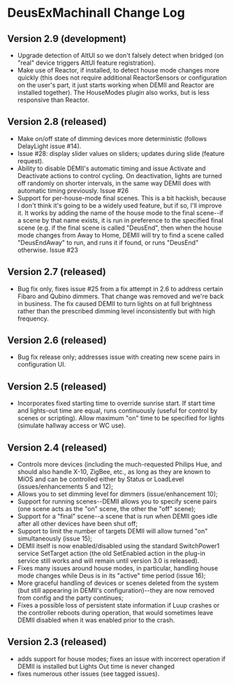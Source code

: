 # DeusExMachinaII Change Log #

## Version 2.9 (development)

* Upgrade detection of AltUI so we don't falsely detect when bridged (on "real" device triggers AltUI feature registration).
* Make use of Reactor, if installed, to detect house mode changes more quickly (this does not require additional ReactorSensors or configuration on the user's part, it just starts working when DEMII and Reactor are installed together). The HouseModes plugin also works, but is less responsive than Reactor.

## Version 2.8 (released) ##

* Make on/off state of dimming devices more deterministic (follows DelayLight issue #14).
* Issue #28: display slider values on sliders; updates during slide (feature request).
* Ability to disable DEMII's automatic timing and issue Activate and Deactivate actions to control cycling. On deactivation, lights are turned off randomly on shorter intervals, in the same way DEMII does with automatic timing previously. Issue #26
* Support for per-house-mode final scenes. This is a bit hackish, because I don't think it's going to be a widely used feature, but if so, I'll improve it. It works by adding the name of the house mode to the final scene--if a scene by that name exists, it is run in preference to the specified final scene (e.g. if the final scene is called "DeusEnd", then when the house mode changes from Away to Home, DEMII will try to find a scene called "DeusEndAway" to run, and runs it if found, or runs "DeusEnd" otherwise. Issue #23

## Version 2.7 (released) ##

* Bug fix only, fixes issue #25 from a fix attempt in 2.6 to address certain Fibaro and Qubino dimmers. That change was removed and we're back in business. The fix caused DEMII to turn lights on at full brightness rather than the prescribed dimming level inconsistently but with high frequency.

## Version 2.6 (released) ##

* Bug fix release only; addresses issue with creating new scene pairs in configuration UI.

## Version 2.5 (released) ##

* Incorporates fixed starting time to override sunrise start. If start time and lights-out time are equal, runs continuously (useful for control by scenes or scripting). Allow maximum "on" time to be specified for lights (simulate hallway access or WC use).

## Version 2.4 (released) ##

* Controls more devices (including the much-requested Philips Hue, and should also handle X-10, ZigBee, etc., as long as they are known to MiOS and can be controlled either by Status or LoadLevel (issues/enhancements 5 and 12);
* Allows you to set dimming level for dimmers (issue/enhancement 10);
* Support for running scenes--DEMII allows you to specify scene pairs (one scene acts as the "on" scene, the other the "off" scene);
* Support for a "final" scene--a scene that is run when DEMII goes idle after all other devices have been shut off;
* Support to limit the number of targets DEMII will allow turned "on" simultaneously (issue 15);
* DEMII itself is now enabled/disabled using the standard SwitchPower1 service SetTarget action (the old SetEnabled action in the plug-in service still works and will remain until version 3.0 is released).
* Fixes many issues around house modes, in particular, handling house mode changes while Deus is in its "active" time period (issue 16);
* More graceful handling of devices or scenes deleted from the system (but still appearing in DEMII's configuration)--they are now removed from config and the party continues;
* Fixes a possible loss of persistent state information if Luup crashes or the controller reboots during operation, that would sometimes leave DEMII disabled when it was enabled prior to the crash.

## Version 2.3 (released) ##

* adds support for house modes; fixes an issue with incorrect operation if DEMII is installed but Lights Out time is never changed
* fixes numerous other issues (see tagged issues).
